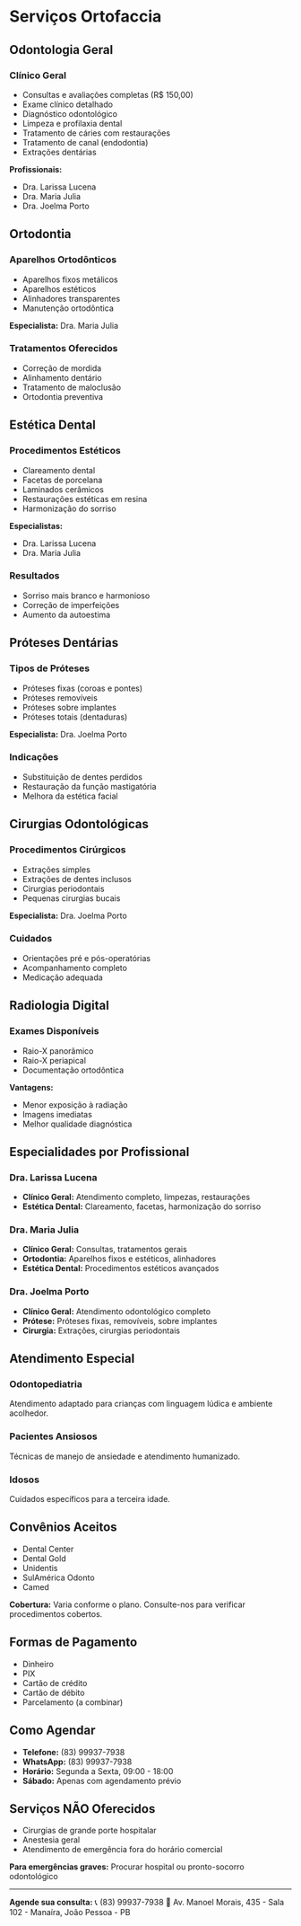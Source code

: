 # Serviços Ortofaccia

## Odontologia Geral

### Clínico Geral

- Consultas e avaliações completas (R$ 150,00)
- Exame clínico detalhado
- Diagnóstico odontológico
- Limpeza e profilaxia dental
- Tratamento de cáries com restaurações
- Tratamento de canal (endodontia)
- Extrações dentárias

**Profissionais:**

- Dra. Larissa Lucena
- Dra. Maria Julia
- Dra. Joelma Porto

## Ortodontia

### Aparelhos Ortodônticos

- Aparelhos fixos metálicos
- Aparelhos estéticos
- Alinhadores transparentes
- Manutenção ortodôntica

**Especialista:** Dra. Maria Julia

### Tratamentos Oferecidos

- Correção de mordida
- Alinhamento dentário
- Tratamento de maloclusão
- Ortodontia preventiva

## Estética Dental

### Procedimentos Estéticos

- Clareamento dental
- Facetas de porcelana
- Laminados cerâmicos
- Restaurações estéticas em resina
- Harmonização do sorriso

**Especialistas:**

- Dra. Larissa Lucena
- Dra. Maria Julia

### Resultados

- Sorriso mais branco e harmonioso
- Correção de imperfeições
- Aumento da autoestima

## Próteses Dentárias

### Tipos de Próteses

- Próteses fixas (coroas e pontes)
- Próteses removíveis
- Próteses sobre implantes
- Próteses totais (dentaduras)

**Especialista:** Dra. Joelma Porto

### Indicações

- Substituição de dentes perdidos
- Restauração da função mastigatória
- Melhora da estética facial

## Cirurgias Odontológicas

### Procedimentos Cirúrgicos

- Extrações simples
- Extrações de dentes inclusos
- Cirurgias periodontais
- Pequenas cirurgias bucais

**Especialista:** Dra. Joelma Porto

### Cuidados

- Orientações pré e pós-operatórias
- Acompanhamento completo
- Medicação adequada

## Radiologia Digital

### Exames Disponíveis

- Raio-X panorâmico
- Raio-X periapical
- Documentação ortodôntica

**Vantagens:**

- Menor exposição à radiação
- Imagens imediatas
- Melhor qualidade diagnóstica

## Especialidades por Profissional

### Dra. Larissa Lucena

- **Clínico Geral:** Atendimento completo, limpezas, restaurações
- **Estética Dental:** Clareamento, facetas, harmonização do sorriso

### Dra. Maria Julia

- **Clínico Geral:** Consultas, tratamentos gerais
- **Ortodontia:** Aparelhos fixos e estéticos, alinhadores
- **Estética Dental:** Procedimentos estéticos avançados

### Dra. Joelma Porto

- **Clínico Geral:** Atendimento odontológico completo
- **Prótese:** Próteses fixas, removíveis, sobre implantes
- **Cirurgia:** Extrações, cirurgias periodontais

## Atendimento Especial

### Odontopediatria

Atendimento adaptado para crianças com linguagem lúdica e ambiente acolhedor.

### Pacientes Ansiosos

Técnicas de manejo de ansiedade e atendimento humanizado.

### Idosos

Cuidados específicos para a terceira idade.

## Convênios Aceitos

- Dental Center
- Dental Gold
- Unidentis
- SulAmérica Odonto
- Camed

**Cobertura:** Varia conforme o plano. Consulte-nos para verificar procedimentos cobertos.

## Formas de Pagamento

- Dinheiro
- PIX
- Cartão de crédito
- Cartão de débito
- Parcelamento (a combinar)

## Como Agendar

- **Telefone:** (83) 99937-7938
- **WhatsApp:** (83) 99937-7938
- **Horário:** Segunda a Sexta, 09:00 - 18:00
- **Sábado:** Apenas com agendamento prévio

## Serviços NÃO Oferecidos

- Cirurgias de grande porte hospitalar
- Anestesia geral
- Atendimento de emergência fora do horário comercial

**Para emergências graves:** Procurar hospital ou pronto-socorro odontológico

---

**Agende sua consulta:**
📞 (83) 99937-7938
📍 Av. Manoel Morais, 435 - Sala 102 - Manaíra, João Pessoa - PB
